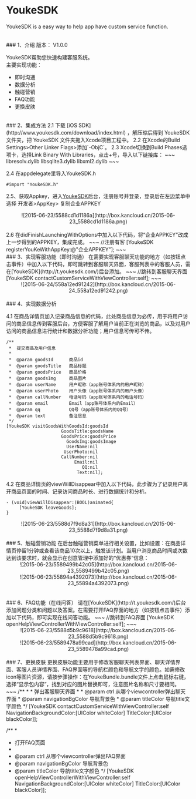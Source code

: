 # YoukeSDK
YoukeSDK  is a easy way to help app have custom service function.

<br>
### 1、介绍
版本： V1.0.0 

YoukeSDK帮助您快速构建客服系统。  
主要实现功能：  
* 即时沟通  
* 数据分析  
* 触碰营销  
* FAQ功能  
* 更换皮肤

<br>
### 2、集成方法
2.1 下载 [iOS SDK](http://www.youkesdk.com/download/index.html) ，解压缩后得到 YoukeSDK 文件夹，把 YoukeSDK 文件夹拖入Xcode项目工程中。  
2.2 在Xcode的Build Settings>Other Linker Flags>添加`-ObjC`。  
2.3 Xcode切换到Build Phases选项卡，选择Link Binary With Libraries，点击+号，导入以下链接库：
~~~
libresolv.dylib  
libsqlite3.dylib  
libxml2.dylib
~~~

2.4 在appdelegate里导入YoukeSDK.h
~~~
#import "YoukeSDK.h"
~~~
2.5、获取Appkey，进入[YoukeSDK](http://t.youkesdk.com/)后台，注册账号并登录，登录后在左边菜单中选择 开发者>AppKey> 复制企业APPKEY
<center>![2015-06-23/5588cd1d1186a](http://box.kancloud.cn/2015-06-23_5588cd1d1186a.png)</center>
<br>
2.6 在didFinishLaunchingWithOptions中加入以下代码，将“企业APPKEY”改成上一步得到的APPKEY，集成完成。
~~~
//注册有客
[YoukeSDK registerYouKeWithAppKey:@"企业APPKEY"];
~~~

<br>
### 3、实现客服功能（即时沟通）
在需要实现客服聊天功能的地方（如按钮点击事件）中加入以下代码，即可跳转到客服聊天界面，客服列表中的客服人员，需在[YoukeSDK](http://t.youkesdk.com/)后台添加。
~~~
//跳转到客服聊天界面
[YoukeSDK contactCustomServiceWithViewController:self];
~~~  
<center>
![2015-06-24/558a12ed91242](http://box.kancloud.cn/2015-06-24_558a12ed91242.png)
</center>

<br>
### 4、实现数据分析

4.1 在商品详情页加入记录商品信息的代码，此处商品信息为必传，用于将用户访问的商品信息传到客服后台，方便客服了解用户当前正在浏览的商品，以及对用户访问的商品信息进行统计和数据分析功能；用户信息可传可不传。
~~~
/**
 *  提交商品及用户信息
 *
 *  @param goodsId      商品id
 *  @param goodsTitle   商品标题
 *  @param goodsPrice   商品价格
 *  @param goodsImg     商品图片
 *  @param userName     用户昵称（app账号体系内的用户昵称）
 *  @param userPhoto    用户头像（app账号体系内的用户头像）
 *  @param callNumber   电话号码（app账号体系内的电话号码）
 *  @param email        Email（app账号体系内的Email）
 *  @param qq           QQ号（app账号体系内的QQ号）
 *  @param text         备注信息
 */
[YoukeSDK visitGoodsWithGoodsId:goodsId
                     GoodsTitle:goodsName
                     GoodsPrice:goodsPrice
                       GoodsImg:goodsImage
                       UserName:nil
                      UserPhoto:nil
                     CallNumber:nil
                          Email:nil
                             QQ:nil
                           Text:nil];    
~~~
4.2 在商品详情页的viewWillDisappear中加入以下代码，此步骤为了记录用户离开商品页面的时间、记录访问商品时长、进行数据统计和分析。
~~~
- (void)viewWillDisappear:(BOOL)animated{
     [YoukeSDK leaveGoods];
}
~~~
<center>![2015-06-23/5588d7f9d8a31](http://box.kancloud.cn/2015-06-23_5588d7f9d8a31.png)</center>
<br>
### 5、触碰营销功能
在后台触碰营销菜单进行相关设置，比如设置：在商品详情页停留1分钟或查看该商品10次以上，触发该计划。当用户浏览商品时间或次数达到该要求时，就会显示在创意管理中添加好的“优惠券”信息：
<center>![2015-06-23/5589499b42c05](http://box.kancloud.cn/2015-06-23_5589499b42c05.png)</center>

<center>![2015-06-23/55894a4392073](http://box.kancloud.cn/2015-06-23_55894a4392073.png)</center>
<br><br>
### 6、FAQ功能（在线问答）
请在[YoukeSDK](http://t.youkesdk.com/)后台添加问题分类和问题以及答案。在需要打开FAQ界面的地方（如按钮点击事件）添加以下代码，即可实现在线问答功能。
~~~
//跳转到FAQ界面
[YoukeSDK openHelpViewControllerWithViewController:self];
~~~
<center>![2015-06-23/5588d5b9c9618](http://box.kancloud.cn/2015-06-23_5588d5b9c9618.png)</center>

<center>![2015-06-23/5589478a99cad](http://box.kancloud.cn/2015-06-23_5589478a99cad.png)
</center>

<br>
### 7、更换皮肤
更换皮肤功能主要用于修改客服聊天列表界面、聊天详情界面、客服人员详情界面、FAQ界面等的导航栏颜色和导航文字的颜色。如需修改icon等图片资源，请按步骤操作：在YoukeBundle.bundle文件上点击鼠标右键，选择“显示包内容”，找到对应的图片替换即可，注意图片名称和尺寸要相同。
~~~
/**
 *
 *  弹出客服聊天界面
 *
 *  @param ctrl              从哪个viewcontroller弹出聊天界面
 *  @param navigationBgColor 导航背景色
 *  @param titleColor        导航title文字颜色
 */
    [YoukeSDK contactCustomServiceWithViewController:self NavigationBackgroundColor:[UIColor whiteColor] TitleColor:[UIColor blackColor]];

/**
 *
 *  打开FAQ页面
 *
 *  @param ctrl              从哪个viewcontroller弹出FAQ界面
 *  @param navigationBgColor 导航背景色
 *  @param titleColor        导航title文字颜色
 */
    [YoukeSDK openHelpViewControllerWithViewController:self NavigationBackgroundColor:[UIColor whiteColor] TitleColor:[UIColor blackColor]];

~~~
